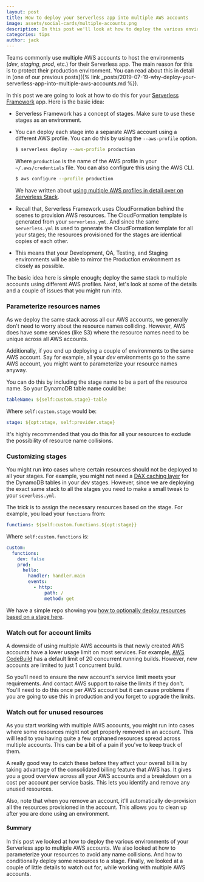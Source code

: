 ```yaml
---
layout: post
title: How to deploy your Serverless app into multiple AWS accounts
image: assets/social-cards/multiple-accounts.png
description: In this post we'll look at how to deploy the various environments of your Serverless app to multiple AWS accounts. We'll also look at how to parameterize your resources to avoid any name collisions. And how to conditionally deploy some resources to a stage. Finally, we'll look at a couple of little details to watch out for, while working with multiple AWS accounts.
categories: tips
author: jack
---
```


Teams commonly use multiple AWS accounts to host the environments (_dev_, _staging_, _prod_, etc.) for their Serverless app. The main reason for this is to protect their production environment. You can read about this in detail in [one of our previous posts]({% link _posts/2019-07-19-why-deploy-your-serverless-app-into-multiple-aws-accounts.md %}).

In this post we are going to look at how to do this for your [Serverless Framework](https://serverless.com) app. Here is the basic idea:

- Serverless Framework has a concept of stages. Make sure to use these stages as an environment.
- You can deploy each stage into a separate AWS account using a different AWS profile. You can do this by using the `--aws-profile` option.
  
  ``` bash
  $ serverless deploy --aws-profile production
  ```

  Where `production` is the name of the AWS profile in your `~/.aws/credentials` file. You can also configure this using the AWS CLI.

  ``` bash
  $ aws configure --profile production
  ```

  We have written about [using multiple AWS profiles in detail over on Serverless Stack](https://serverless-stack.com/chapters/configure-multiple-aws-profiles.html).

- Recall that, Serverless Framework uses CloudFormation behind the scenes to provision AWS resources. The CloudFormation template is generated from your `serverless.yml`. And since the same `serverless.yml` is used to generate the CloudFormation template for all your stages; the resources provisioned for the stages are identical copies of each other.
- This means that your Development, QA, Testing, and Staging environments will be able to mirror the Production environment as closely as possible.

The basic idea here is simple enough; deploy the same stack to multiple accounts using different AWS profiles. Next, let's look at some of the details and a couple of issues that you might run into.

### Parameterize resources names

As we deploy the same stack across all our AWS accounts, we generally don't need to worry about the resource names colliding. However, AWS does have some services (like S3) where the resource names need to be unique across all AWS accounts.

Additionally, if you end up deploying a couple of environments to the same AWS account. Say for example, all your _dev_ environments go to the same AWS account, you might want to parameterize your resource names anyway.

You can do this by including the stage name to be a part of the resource name. So your DynamoDB table name could be:

``` yaml
tableName: ${self:custom.stage}-table
```

Where `self:custom.stage` would be:

``` yaml
stage: ${opt:stage, self:provider.stage}
```

It's highly recommended that you do this for all your resources to exclude the possibility of resource name collisions.

### Customizing stages

You might run into cases where certain resources should not be deployed to all your stages. For example, you might not need a [DAX caching layer](https://aws.amazon.com/dynamodb/dax/) for the DynamoDB tables in your _dev_ stages. However, since we are deploying the exact same stack to all the stages you need to make a small tweak to your `severless.yml`.

The trick is to assign the necessary resources based on the stage. For example, you load your `functions` from:

``` yaml
functions: ${self:custom.functions.${opt:stage}}
```

Where `self:custom.functions` is:

``` yaml
custom:
  functions:
    dev: false
    prod:
      hello:
        handler: handler.main
        events:
          - http:
              path: /
              method: get
```

We have a simple repo showing you [how to optionally deploy resources based on a stage here](https://github.com/seed-run/serverless-example-monorepo-with-conditional-resources).

### Watch out for account limits

A downside of using multiple AWS accounts is that newly created AWS accounts have a lower usage limit on most services. For example, [AWS CodeBuild](https://aws.amazon.com/codebuild/) has a default limit of 20 concurrent running builds. However, new accounts are limited to just 1 concurrent build.

So you'll need to ensure the new account's service limit meets your requirements. And contact AWS support to raise the limits if they don't. You'll need to do this once per AWS account but it can cause problems if you are going to use this in production and you forget to upgrade the limits.

### Watch out for unused resources

As you start working with multiple AWS accounts, you might run into cases where some resources might not get properly removed in an account. This will lead to you having quite a few orphaned resources spread across multiple accounts. This can be a bit of a pain if you've to keep track of them.

A really good way to catch these before they affect your overall bill is by taking advantage of the consolidated billing feature that AWS has. It gives you a good overview across all your AWS accounts and a breakdown on a cost per account per service basis. This lets you identify and remove any unused resources.

Also, note that when you remove an account, it'll automatically de-provision all the resources provisioned in the account. This allows you to clean up after you are done using an environment.

#### Summary

In this post we looked at how to deploy the various environments of your Serverless app to multiple AWS accounts. We also looked at how to parameterize your resources to avoid any name collisions. And how to conditionally deploy some resources to a stage. Finally, we looked at a couple of little details to watch out for, while working with multiple AWS accounts.
